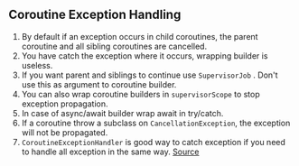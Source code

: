 ## Coroutine Exception Handling
1. By default if an exception occurs in child coroutines, the parent coroutine and all sibling coroutines are cancelled.
2. You have catch the exception where it occurs, wrapping builder is useless.
3. If you want parent and siblings to continue use `SupervisorJob` . Don't use this as argument to coroutine builder.
4. You can also wrap coroutine builders in `supervisorScope` to stop exception propagation.
5. In case of async/await builder wrap await in try/catch.
6. If a coroutine throw a subclass on `CancellationException`, the exception will not be propagated.
7. `CoroutineExceptionHandler` is good way to catch exception if you need to handle all exception in the same way.
[Source](https://kt.academy/article/cc-exception-handling)